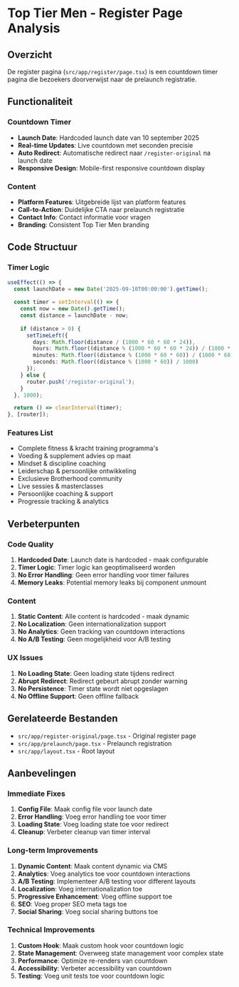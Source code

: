 # Top Tier Men - Register Page Analysis

## Overzicht
De register pagina (`src/app/register/page.tsx`) is een countdown timer pagina die bezoekers doorverwijst naar de prelaunch registratie.

## Functionaliteit

### Countdown Timer
- **Launch Date**: Hardcoded launch date van 10 september 2025
- **Real-time Updates**: Live countdown met seconden precisie
- **Auto Redirect**: Automatische redirect naar `/register-original` na launch date
- **Responsive Design**: Mobile-first responsive countdown display

### Content
- **Platform Features**: Uitgebreide lijst van platform features
- **Call-to-Action**: Duidelijke CTA naar prelaunch registratie
- **Contact Info**: Contact informatie voor vragen
- **Branding**: Consistent Top Tier Men branding

## Code Structuur

### Timer Logic
```typescript
useEffect(() => {
  const launchDate = new Date('2025-09-10T00:00:00').getTime();
  
  const timer = setInterval(() => {
    const now = new Date().getTime();
    const distance = launchDate - now;
    
    if (distance > 0) {
      setTimeLeft({
        days: Math.floor(distance / (1000 * 60 * 60 * 24)),
        hours: Math.floor((distance % (1000 * 60 * 60 * 24)) / (1000 * 60 * 60)),
        minutes: Math.floor((distance % (1000 * 60 * 60)) / (1000 * 60)),
        seconds: Math.floor((distance % (1000 * 60)) / 1000)
      });
    } else {
      router.push('/register-original');
    }
  }, 1000);

  return () => clearInterval(timer);
}, [router]);
```

### Features List
- Complete fitness & kracht training programma's
- Voeding & supplement advies op maat
- Mindset & discipline coaching
- Leiderschap & persoonlijke ontwikkeling
- Exclusieve Brotherhood community
- Live sessies & masterclasses
- Persoonlijke coaching & support
- Progressie tracking & analytics

## Verbeterpunten

### Code Quality
1. **Hardcoded Date**: Launch date is hardcoded - maak configurable
2. **Timer Logic**: Timer logic kan geoptimaliseerd worden
3. **No Error Handling**: Geen error handling voor timer failures
4. **Memory Leaks**: Potential memory leaks bij component unmount

### Content
1. **Static Content**: Alle content is hardcoded - maak dynamic
2. **No Localization**: Geen internationalization support
3. **No Analytics**: Geen tracking van countdown interactions
4. **No A/B Testing**: Geen mogelijkheid voor A/B testing

### UX Issues
1. **No Loading State**: Geen loading state tijdens redirect
2. **Abrupt Redirect**: Redirect gebeurt abrupt zonder warning
3. **No Persistence**: Timer state wordt niet opgeslagen
4. **No Offline Support**: Geen offline fallback

## Gerelateerde Bestanden
- `src/app/register-original/page.tsx` - Original register page
- `src/app/prelaunch/page.tsx` - Prelaunch registration
- `src/app/layout.tsx` - Root layout

## Aanbevelingen

### Immediate Fixes
1. **Config File**: Maak config file voor launch date
2. **Error Handling**: Voeg error handling toe voor timer
3. **Loading State**: Voeg loading state toe voor redirect
4. **Cleanup**: Verbeter cleanup van timer interval

### Long-term Improvements
1. **Dynamic Content**: Maak content dynamic via CMS
2. **Analytics**: Voeg analytics toe voor countdown interactions
3. **A/B Testing**: Implementeer A/B testing voor different layouts
4. **Localization**: Voeg internationalization toe
5. **Progressive Enhancement**: Voeg offline support toe
6. **SEO**: Voeg proper SEO meta tags toe
7. **Social Sharing**: Voeg social sharing buttons toe

### Technical Improvements
1. **Custom Hook**: Maak custom hook voor countdown logic
2. **State Management**: Overweeg state management voor complex state
3. **Performance**: Optimize re-renders van countdown
4. **Accessibility**: Verbeter accessibility van countdown
5. **Testing**: Voeg unit tests toe voor countdown logic
